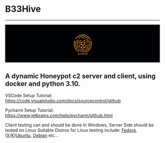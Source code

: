 # B33Hive

___

![Screenshot](B33HiveCover.png)

A dynamic Honeypot c2 server and client, using docker and python 3.10.
---

VSCode Setup Tutorial:  
https://code.visualstudio.com/docs/sourcecontrol/github

Pycharm Setup Tutorial:  
https://www.jetbrains.com/help/pycharm/github.html

Client testing can and should be done in Windows, Server Side should be tested on Linux
Suitable Distros for Linux testing include:
[Fedora](https://fedoraproject.org/), ([X](https://xubuntu.org/)/[K](https://kubuntu.org/))[Ubuntu](https://ubuntu.com/), [Debian](https://www.debian.org/)
etc...



